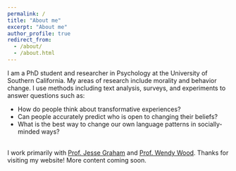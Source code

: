 ```yaml
---
permalink: /
title: "About me"
excerpt: "About me"
author_profile: true
redirect_from: 
  - /about/
  - /about.html
---
```


I am a PhD student and researcher in Psychology at the University of Southern California. My areas of research include morality and behavior change. I use methods including text analysis, surveys, and experiments to answer questions such as: 
<br>
<ul>
  <li>How do people think about transformative experiences?</li>
  <li>Can people accurately predict who is open to changing their beliefs?</li>
  <li>What is the best way to change our own language patterns in socially-minded ways?</li> 
</ul>
<br>
  I work primarily with <a href="http://eccles.utah.edu/team/jesse-graham/">Prof. Jesse Graham</a> and <a href="http://dornsife.usc.edu/wendy-wood/">Prof. Wendy Wood</a>. Thanks for visiting my website! More content coming soon.
